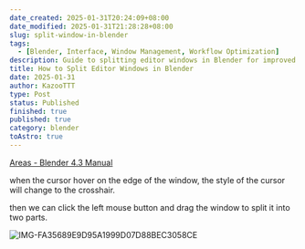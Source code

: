 ```yaml
---
date_created: 2025-01-31T20:24:09+08:00
date_modified: 2025-01-31T21:28:28+08:00
slug: split-window-in-blender
tags:
  - [Blender, Interface, Window Management, Workflow Optimization]
description: Guide to splitting editor windows in Blender for improved workflow
title: How to Split Editor Windows in Blender
date: 2025-01-31
author: KazooTTT
type: Post
status: Published
finished: true
published: true
category: blender
toAstro: true
---
```


[Areas - Blender 4.3 Manual](https://docs.blender.org/manual/en/latest/interface/window_system/areas.html)

when the cursor hover on the edge of the window, the style of the cursor will change to the crosshair.

then we can click the left mouse button and drag the window to split it into two parts.

![IMG-FA35689E9D95A1999D07D88BEC3058CE](https://pictures.kazoottt.top/2025/01/20250131-IMG-FA35689E9D95A1999D07D88BEC3058CE.gif)
